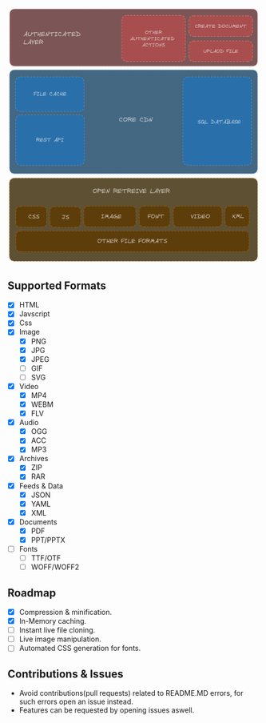 ![Diagram](./diagram.png)

## Supported Formats

- [x] HTML
- [x] Javscript
- [x] Css
- [x] Image
    - [x] PNG
    - [x] JPG
    - [x] JPEG
    - [ ] GIF
    - [ ] SVG
- [x] Video
    - [x] MP4
    - [x] WEBM
    - [x] FLV
- [x] Audio
    - [x] OGG
    - [x] ACC
    - [x] MP3
- [x] Archives
    - [x] ZIP
    - [x] RAR
- [x] Feeds & Data
    - [x] JSON
    - [x] YAML
    - [x] XML
- [x] Documents
    - [x] PDF
    - [x] PPT/PPTX
- [ ] Fonts
    - [ ] TTF/OTF
    - [ ] WOFF/WOFF2

## Roadmap

- [x] Compression & minification.
- [x] In-Memory caching.
- [ ] Instant live file cloning.
- [ ] Live image manipulation.
- [ ] Automated CSS generation for fonts.

## Contributions & Issues

- Avoid contributions(pull requests) related to README.MD errors, for such errors open an issue instead.
- Features can be requested by opening issues aswell.